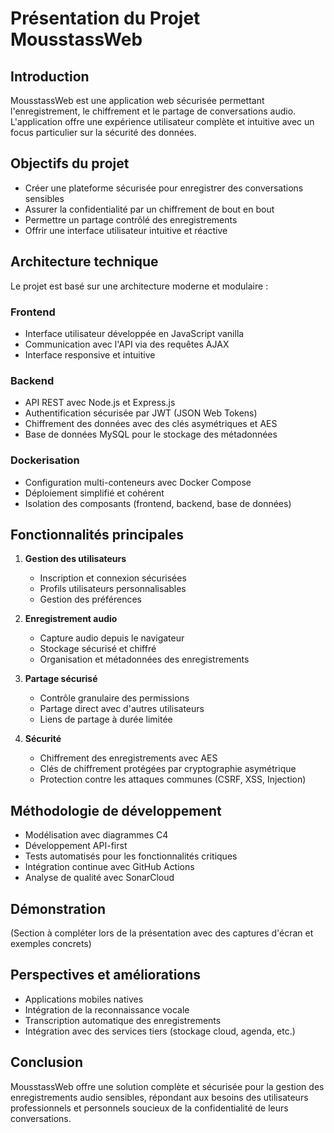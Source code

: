 # Présentation du Projet MousstassWeb

## Introduction

MousstassWeb est une application web sécurisée permettant l'enregistrement, le chiffrement et le partage de conversations audio. L'application offre une expérience utilisateur complète et intuitive avec un focus particulier sur la sécurité des données.

## Objectifs du projet

- Créer une plateforme sécurisée pour enregistrer des conversations sensibles
- Assurer la confidentialité par un chiffrement de bout en bout
- Permettre un partage contrôlé des enregistrements
- Offrir une interface utilisateur intuitive et réactive

## Architecture technique

Le projet est basé sur une architecture moderne et modulaire :

### Frontend
- Interface utilisateur développée en JavaScript vanilla
- Communication avec l'API via des requêtes AJAX
- Interface responsive et intuitive

### Backend
- API REST avec Node.js et Express.js
- Authentification sécurisée par JWT (JSON Web Tokens)
- Chiffrement des données avec des clés asymétriques et AES
- Base de données MySQL pour le stockage des métadonnées

### Dockerisation
- Configuration multi-conteneurs avec Docker Compose
- Déploiement simplifié et cohérent
- Isolation des composants (frontend, backend, base de données)

## Fonctionnalités principales

1. **Gestion des utilisateurs**
   - Inscription et connexion sécurisées
   - Profils utilisateurs personnalisables
   - Gestion des préférences

2. **Enregistrement audio**
   - Capture audio depuis le navigateur
   - Stockage sécurisé et chiffré
   - Organisation et métadonnées des enregistrements

3. **Partage sécurisé**
   - Contrôle granulaire des permissions
   - Partage direct avec d'autres utilisateurs
   - Liens de partage à durée limitée

4. **Sécurité**
   - Chiffrement des enregistrements avec AES
   - Clés de chiffrement protégées par cryptographie asymétrique
   - Protection contre les attaques communes (CSRF, XSS, Injection)

## Méthodologie de développement

- Modélisation avec diagrammes C4
- Développement API-first
- Tests automatisés pour les fonctionnalités critiques
- Intégration continue avec GitHub Actions
- Analyse de qualité avec SonarCloud

## Démonstration

(Section à compléter lors de la présentation avec des captures d'écran et exemples concrets)

## Perspectives et améliorations

- Applications mobiles natives
- Intégration de la reconnaissance vocale
- Transcription automatique des enregistrements
- Intégration avec des services tiers (stockage cloud, agenda, etc.)

## Conclusion

MousstassWeb offre une solution complète et sécurisée pour la gestion des enregistrements audio sensibles, répondant aux besoins des utilisateurs professionnels et personnels soucieux de la confidentialité de leurs conversations. 